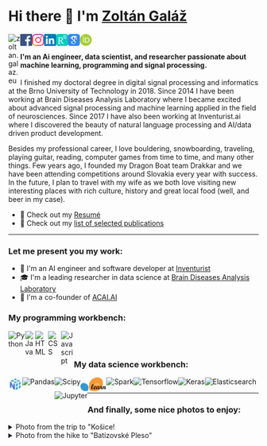 # Hi there 👋 I'm [Zoltán Galáž][website]

[<img align="left" alt="zoltan.galaz.eu" width="24px" src="https://svgshare.com/i/gpX.svg" />][website]
[<img align="left" alt="Zoltan Galaz | Facebook" width="24px" src="https://raw.githubusercontent.com/zgalaz/zgalaz/a9751e1c64c3ed9de6d9afb5c80dd393c2e8365f/icons/contact/Facebook.svg" />][facebook]
[<img align="left" alt="Zoltan Galaz | Instagram" width="24px" src="https://raw.githubusercontent.com/zgalaz/zgalaz/a9751e1c64c3ed9de6d9afb5c80dd393c2e8365f/icons/contact/Instagram.svg" />][instagram]
[<img align="left" alt="Zoltan Galaz | LinkedIn" width="24px" src="https://raw.githubusercontent.com/zgalaz/zgalaz/a9751e1c64c3ed9de6d9afb5c80dd393c2e8365f/icons/contact/Linkedin.svg" />][linkedin]
[<img align="left" alt="Zoltan Galaz | ResearchGate" width="24px" src="https://raw.githubusercontent.com/zgalaz/zgalaz/a9751e1c64c3ed9de6d9afb5c80dd393c2e8365f/icons/contact/ResearchGate.svg" />][researchgate]
[<img align="left" alt="Zoltan Galaz | GoogleScholar" width="24px" src="https://raw.githubusercontent.com/zgalaz/zgalaz/a9751e1c64c3ed9de6d9afb5c80dd393c2e8365f/icons/contact/GoogleScholar.svg" />][google_scholar]
[<img align="left" alt="Zoltan Galaz | ORCID" width="24px" src="https://raw.githubusercontent.com/zgalaz/zgalaz/a9751e1c64c3ed9de6d9afb5c80dd393c2e8365f/icons/contact/Orcid.svg" />][orcid]

<br />

#### I'm an Ai engineer, data scientist, and researcher passionate about machine learning, programming and signal processing.

I finished my doctoral degree in digital signal processing and informatics at the Brno University of Technology in 2018. Since 2014 I have been working at Brain Diseases Analysis Laboratory where I became excited about advanced signal processing and machine learning applied in the field of neurosciences. Since 2017 I have also been working at Inventurist.ai where I discovered the beauty of natural language processing and AI/data driven product development.

Besides my professional career, I love bouldering, snowboarding, traveling, playing guitar, reading, computer games from time to time, and many other things. Few years ago, I founded my Dragon Boat team Drakkar and we have been attending competitions around Slovakia every year with success. In the future, I plan to travel with my wife as we both love visiting new interesting places with rich culture, history and great local food (well, and beer in my case).

- 📘 Check out my [Resumé][cv]
- 📕 Check out my [list of selected publications][selected_publications]

---

### Let me present you my work:
- 💪 I'm an AI engineer and software developer at [Inventurist][inventurist_website]
- 🎓 I'm a leading researcher in data science at [Brain Diseases Analysis Laboratory][bdalab_website]
- 🌱 I'm a co-founder of [ACAI.AI][acai_website]

### My programming workbench:
[<img align="left" alt="Python" width="34px" src="https://seeklogo.com/images/P/python-logo-C50EED1930-seeklogo.com.png" />][python_website]
[<img align="left" alt="Java" width="20px" src="https://seeklogo.com/images/J/java-logo-A5A6D66CD2-seeklogo.com.png" />][java_website]
[<img align="left" alt="HTML" width="26px" src="https://seeklogo.com/images/H/html5-logo-EF92D240D7-seeklogo.com.png" />][html_website]
[<img align="left" alt="CSS" width="26px" src="https://seeklogo.com/images/C/css3-logo-8724075274-seeklogo.com.png" />][css_website]
[<img align="left" alt="Javascript" width="26px" src="https://seeklogo.com/images/J/javascript-logo-E967E87D74-seeklogo.com.png" />][js_website]

<br />
<br />

### My data science workbench:
[<img align="left" alt="Numpy" height="28px" src="https://raw.githubusercontent.com/valohai/ml-logos/5127528b5baadb77a6ea4b999a47b4e86bf0f98b/numpy.svg" />][numpy_website]
[<img align="left" alt="Pandas" height="32px" src="https://raw.githubusercontent.com/valohai/ml-logos/5127528b5baadb77a6ea4b999a47b4e86bf0f98b/pandas.svg" />][pandas_website]
[<img align="left" alt="Scipy" height="28px" src="https://www.fullstackpython.com/img/logos/scipy.png" />][scipy_website]
[<img align="left" alt="Sklearn" height="28px" src="https://github.com/scikit-learn/scikit-learn/blob/main/doc/logos/scikit-learn-logo-without-subtitle.svg" />][sklearn_website]
[<img align="left" alt="Spark" height="28px" src="https://raw.githubusercontent.com/valohai/ml-logos/5127528b5baadb77a6ea4b999a47b4e86bf0f98b/spark.svg" />][spark_website]
[<img align="left" alt="Tensorflow" height="28px" src="https://raw.githubusercontent.com/valohai/ml-logos/5127528b5baadb77a6ea4b999a47b4e86bf0f98b/tensorflow-tf.svg" />][tensorflow_website]
[<img align="left" alt="Keras" height="28px" src="https://raw.githubusercontent.com/valohai/ml-logos/5127528b5baadb77a6ea4b999a47b4e86bf0f98b/keras.svg" />][keras_website]
[<img align="left" alt="Elasticsearch" height="28px" src="https://iconape.com/wp-content/files/op/370830/svg/370830.svg" />][elasticsearch_website]
[<img align="left" alt="Jupyter" height="32px" src="https://iconape.com/wp-content/files/si/370990/svg/370990.svg" />][jupyter_website]

<br />

---

### And finally, some nice photos to enjoy:
<details>
  <summary> Photo from the trip to "Košice!</summary>
  <img src="https://github.com/zgalaz/zgalaz/blob/master/banner/trip_to_kosice.jpg?raw=true" alt="Wonderful time at Kosice">
</details>
<details>
  <summary> Photo from the hike to "Batizovské Pleso"</summary>
  <img src="https://github.com/zgalaz/zgalaz/blob/master/banner/trip_to_batizovske_pleso.jpg?raw=true" alt="Wonderful time at Kosice">
</details>


[website]: https://www.zoltan.galaz.eu
[facebook]: https://www.facebook.com/galaz.zoltan
[instagram]: https://www.instagram.com/zoltangalaz
[linkedin]: https://www.linkedin.com/in/zoltan-galaz
[google_scholar]: https://scholar.google.sk/citations?user=d0_ryhwAAAAJ&hl=cs
[researchgate]: https://www.researchgate.net/profile/Zoltan_Galaz
[orcid]: https://orcid.org/0000-0002-8978-351X

[cv]: https://www.zoltan.galaz.eu/media/zoltan_galaz_cv_en.pdf
[selected_publications]: https://www.zoltan.galaz.eu/media/zoltan_galaz_publications_en.pdf

[inventurist_website]: https://www.inventurist.ai
[bdalab_website]: https://bdalab.utko.feec.vutbr.cz
[acai_website]: https://acai.ai

[python_website]: https://www.python.org
[java_website]: https://java.com/en
[html_website]: https://www.w3schools.com/html/default.asp
[css_website]: https://www.w3schools.com/css/default.asp
[js_website]: https://www.w3schools.com/js/default.asp

[sklearn_website]: https://scikit-learn.org/stable
[tensorflow_website]: https://www.tensorflow.org
[keras_website]: https://keras.io
[spark_website]: https://spark.apache.org
[elasticsearch_website]: https://www.elastic.co
[numpy_website]: https://numpy.org
[pandas_website]: https://pandas.pydata.org
[scipy_website]: https://www.scipy.org/
[jupyter_website]: https://jupyter.org/
